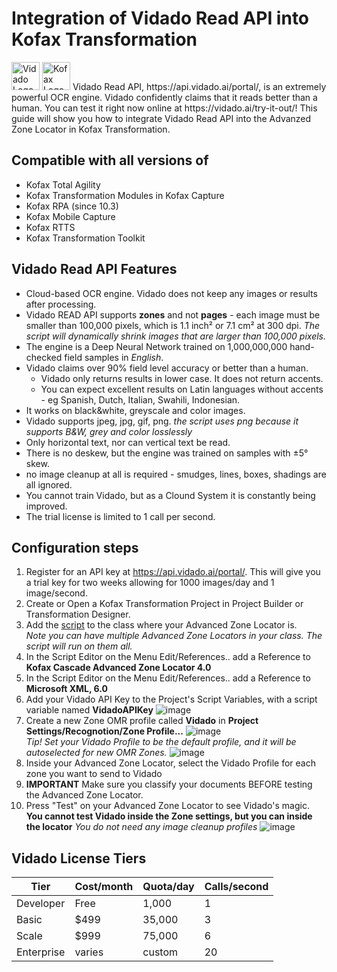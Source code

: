 # Integration of Vidado Read API into Kofax Transformation
<img src="https://vidado.ai/wp-content/themes/vidado/images/Vidado-logo-blue.png" alt="Vidado Logo" height="45">
<img src="https://www.kofax.com/-/media/Images/Global/Header/logo_header.svg" alt="Kofax Logo" height="45">
Vidado Read API, https://api.vidado.ai/portal/, is an extremely powerful OCR engine. Vidado confidently claims that it reads better than a human. You can test it right now online at https://vidado.ai/try-it-out/!  
This guide will show you how to integrate Vidado Read API into the Advanzed Zone Locator in Kofax Transformation.  

## Compatible with all versions of
* Kofax Total Agility
* Kofax Transformation Modules in Kofax Capture
* Kofax RPA (since 10.3)
* Kofax Mobile Capture
* Kofax RTTS
* Kofax Transformation Toolkit

## Vidado Read API Features
* Cloud-based OCR engine. Vidado does not keep any images or results after processing.
* Vidado READ API supports **zones** and not **pages** - each image must be smaller than 100,000 pixels, which is 1.1 inch² or 7.1 cm² at 300 dpi. *The script will dynamically shrink images that are larger than 100,000 pixels.*
* The engine is a Deep Neural Network trained on 1,000,000,000 hand-checked field samples in *English*.
* Vidado claims over 90% field level accuracy or better than a human.
  * Vidado only returns results in lower case. It does not return accents.
  * You can expect excellent results on Latin languages without accents - eg Spanish, Dutch, Italian, Swahili, Indonesian.
* It works on black&white, greyscale and color images.
* Vidado supports jpeg, jpg, gif, png. *the script uses png because it supports B&W, grey and color losslessly*
* Only horizontal text, nor can vertical text be read.
* There is no deskew, but the engine was trained on samples with ±5° skew.
* no image cleanup at all is required - smudges, lines, boxes, shadings are all ignored.
* You cannot train Vidado, but as a Clound System it is constantly being improved.
* The trial license is limited to 1 call per second.

## Configuration steps
1. Register for an API key at https://api.vidado.ai/portal/. This will give you a trial key for two weeks allowing for 1000 images/day and 1 image/second.
1. Create or Open a Kofax Transformation Project in Project Builder or Transformation Designer.
1. Add the [script](Vidado.vb) to the class where your Advanced Zone Locator is.  
*Note you can have multiple Advanced Zone Locators in your class. The script will run on them all.*
1. In the Script Editor on the Menu Edit/References.. add a Reference to **Kofax Cascade Advanced Zone Locator 4.0**
1. In the Script Editor on the Menu Edit/References.. add a Reference to **Microsoft XML, 6.0**
1. Add your Vidado API Key to the Project's Script Variables, with a script variable named **VidadoAPIKey**
![image](https://user-images.githubusercontent.com/47416964/74356916-695cc080-4dbf-11ea-8aa6-f6107b48e121.png)
1. Create a new Zone OMR profile called **Vidado** in **Project Settings/Recognotion/Zone Profile...**
![image](https://user-images.githubusercontent.com/47416964/74357087-a88b1180-4dbf-11ea-96a9-60c026313646.png)  
*Tip! Set your Vidado Profile to be the default profile, and it will be autoselected for new OMR Zones.*
![image](https://user-images.githubusercontent.com/47416964/74358438-b6da2d00-4dc1-11ea-9890-81b4dd8f3576.png)
1. Inside your Advanced Zone Locator, select the Vidado Profile for each zone you want to send to Vidado
1. **IMPORTANT** Make sure you classify your documents BEFORE testing the Advanced Zone Locator.
1. Press "Test" on your Advanced Zone Locator to see Vidado's magic. **You cannot test Vidado inside the Zone settings, but you can inside the locator** *You do not need any image cleanup profiles*
![image](https://user-images.githubusercontent.com/47416964/74366173-c8c2cc80-4dcf-11ea-8f76-fd73810e1b00.png)

## Vidado License Tiers
Tier|Cost/month|Quota/day|Calls/second
----|----------|---------|-----------
Developer|Free|1,000|1
Basic|$499|35,000|3
Scale|$999|75,000|6
Enterprise|varies|custom|20



